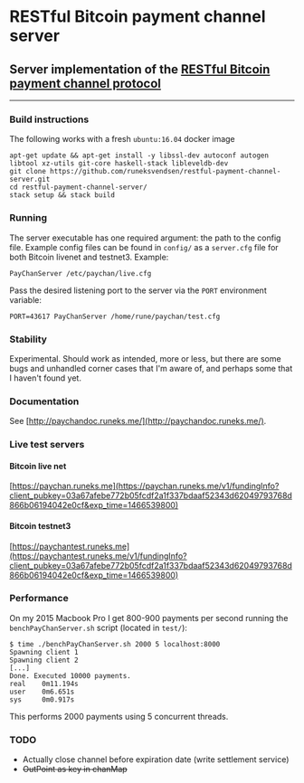 # RESTful Bitcoin payment channel server
## Server implementation of the [RESTful Bitcoin payment channel protocol](http://paychandoc.runeks.me/)

---

### Build instructions
The following works with a fresh `ubuntu:16.04` docker image

    apt-get update && apt-get install -y libssl-dev autoconf autogen libtool xz-utils git-core haskell-stack libleveldb-dev
    git clone https://github.com/runeksvendsen/restful-payment-channel-server.git
    cd restful-payment-channel-server/
    stack setup && stack build
    
### Running
The server executable has one required argument: the path to the config file. Example config files can be found in `config/` as a `server.cfg` file for both Bitcoin livenet and testnet3. Example:

    PayChanServer /etc/paychan/live.cfg
    
Pass the desired listening port to the server via the `PORT` environment variable:

    PORT=43617 PayChanServer /home/rune/paychan/test.cfg 

### Stability
Experimental. Should work as intended, more or less, but there are some bugs and unhandled corner cases that I'm aware of, and perhaps some that I haven't found yet.

### Documentation
See [http://paychandoc.runeks.me/](http://paychandoc.runeks.me/).

### Live test servers
#### Bitcoin live net
[https://paychan.runeks.me](https://paychan.runeks.me/v1/fundingInfo?client_pubkey=03a67afebe772b05fcdf2a1f337bdaaf52343d62049793768d866b06194042e0cf&exp_time=1466539800)
#### Bitcoin testnet3
[https://paychantest.runeks.me](https://paychantest.runeks.me/v1/fundingInfo?client_pubkey=03a67afebe772b05fcdf2a1f337bdaaf52343d62049793768d866b06194042e0cf&exp_time=1466539800)

### Performance
On my 2015 Macbook Pro I get 800-900 payments per second running the `benchPayChanServer.sh` script (located in `test/`):

    $ time ./benchPayChanServer.sh 2000 5 localhost:8000
    Spawning client 1
    Spawning client 2
    [...]
    Done. Executed 10000 payments.
    real	0m11.194s
    user	0m6.651s
    sys     0m0.917s

This performs 2000 payments using 5 concurrent threads.

### TODO

* Actually close channel before expiration date (write settlement service)
* ~~OutPoint as key in chanMap~~

